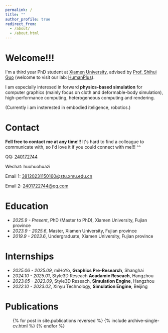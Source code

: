 ```yaml
---
permalink: /
title: ""
author_profile: true
redirect_from: 
  - /about/
  - /about.html
---
```


# Welcome!!!

I'm a third year PhD student at [Xiamen University]([https://eecs.pku.edu.cn/](https://www.xmu.edu.cn/)), advised by [Prof. Shihui Guo](https://informatics.xmu.edu.cn/info/1018/43139.htm) (welcome to visit our lab: [HumanPlus](https://www.humanplus.xyz/)). 

I am especially interesed in forward **physics-based simulation** for computer graphics (mainly focus on cloth and deformable-body simulation), high-performance computing, heterogeneous computing and rendering. 

(Currently i am insterested in embodied iteligence, robotics.)

# Contact

**Fell free to contact me at any time**!!! It's hard to find a colleague to communicate with, so I'd love it if you could connect with me!!! ^^

QQ: [240172744](https://qm.qq.com/q/TtBqiKBya)

Wechat: huohuohuazi

Email 1: 38120231150160@stu.xmu.edu.cn 

Email 2: 2401722744@qq.com


# Education

- *2025.9 - Present*, PhD (Master to PhD), Xiamen University, Fujian province
- *2023.9 - 2025.6*, Master, Xiamen University, Fujian province
- *2019.9 - 2023.6*, Undergraduate, Xiamen University, Fujian province

# Internships

- *2025.06 - 2025.09*, miHoYo, **Graphics Pre-Research**, Shanghai
- *2024.10 - 2025.01*, Style3D Reseach **Acadamic Reseach**, Hangzhou
- *2023.05 - 2023.09*, Style3D Reseach, **Simulation Engine**, Hangzhou
- *2022.10 - 2023.02*, Xinyu Technology, **Simulation Engine**, Beijing

<!-- - *2022.1 - 2022.4*, [Tencent CSIG](https://www.tencent.com/en-us/) <img src='../images/logo/tencent.png' style='width: 6em;'>, **Digital Human**, Beijing -->

# Publications
  <ul>{% for post in site.publications reversed %}
    {% include archive-single-cv.html %}
  {% endfor %}</ul>